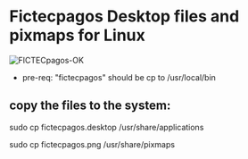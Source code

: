 # Fictecpagos Desktop files and pixmaps for Linux

![FICTECpagos-OK](http://i.imgur.com/rpzMWd6.png)

* pre-req: "fictecpagos" should be cp to /usr/local/bin

## copy the files to the system:

sudo cp fictecpagos.desktop /usr/share/applications 

sudo cp fictecpagos.png /usr/share/pixmaps
